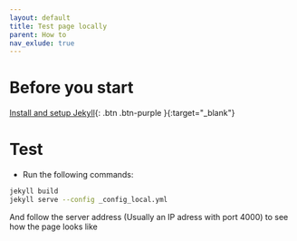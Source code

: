 ```yaml
---
layout: default
title: Test page locally 
parent: How to
nav_exlude: true
---
```


# Before you start

[Install and setup Jekyll](https://jekyllrb.com/docs/step-by-step/01-setup/){: .btn .btn-purple }{:target="_blank"}


# Test

- Run the following commands:
```bash
jekyll build
jekyll serve --config _config_local.yml
```

And follow the server address (Usually an IP adress with port 4000) to see how the page looks like